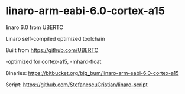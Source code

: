 # linaro-arm-eabi-6.0-cortex-a15
linaro 6.0 from UBERTC

Linaro self-compiled optimized toolchain

Built from https://github.com/UBERTC

-optimized for cortex-a15, -mhard-float

Binaries: https://bitbucket.org/big_bum/linaro-arm-eabi-6.0-cortex-a15

Script: https://github.com/StefanescuCristian/linaro-script
